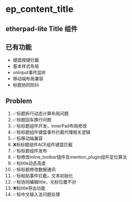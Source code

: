 # ep_content_title

etherpad-lite Title 组件
---

## 已有功能

- 键盘按键拦截
- 基本样式布局
- onInput事件监听
- 移动端布局兼容
- 标题协同防抖

## Problem

1.  ✅标题折行动态计算布局问题
2.  ✅标题回车换行问题
3.  ✅标标题组件开发，innerPad布局修改
4.  ✅标标题组件键盘事件拦截代理相关逻辑
5.  ✅标移动端兼容
6.  ❌标标题组件ACE组件键盘拦截
7.  ✅标标题组件发布
8.  ✅标修改inline_toolbar组件及mention_plugin组件定位算法
9.  ✅标title动态高度
10. ✅标标题修改数据通讯
11. ✅标粘贴事件拦截，文本初始化
12. ✅标协同编辑title，光标位置不对
13. ❌标title导出功能
14. ✅标中文输入法问题处理
